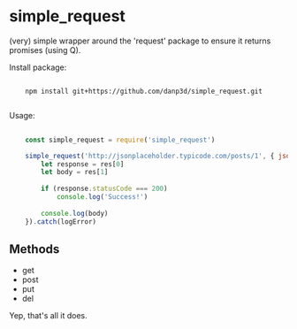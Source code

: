 # simple_request
(very) simple wrapper around the 'request' package to ensure it returns promises (using Q).

Install package:
```

    npm install git+https://github.com/danp3d/simple_request.git
    
```

Usage:
```javascript
    
    const simple_request = require('simple_request')

    simple_request('http://jsonplaceholder.typicode.com/posts/1', { json: true }).then((res) => {
        let response = res[0]
        let body = res[1]
        
        if (response.statusCode === 200)
            console.log('Success!')
            
        console.log(body)
    }).catch(logError)
```

## Methods
- get
- post
- put
- del


Yep, that's all it does.
